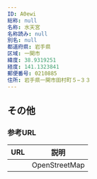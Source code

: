 ```yaml
---
ID: A0ewi
総称: null
名称: 水天宮
名称読み: null
別名: null
都道府県: 岩手県
区域: 一関市
緯度: 38.9319251
経度: 141.1323841
郵便番号: 0210885
住所: 岩手県一関市田村町５−３３
---
```


## その他

### 参考URL

| URL | 説明          |
| --- | ------------- |
|     | OpenStreetMap |
